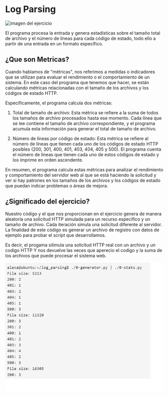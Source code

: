 # Log Parsing
![imagen del ejercicio](images/H%20An%C3%A1lisis%20de%20registro.png)

El programa procesa la entrada y genera estadísticas sobre el tamaño total de archivo y el número de líneas para cada código de estado, todo ello a partir de una entrada en un formato específico.

## ¿Que son Metricas?

Cuando hablamos de "métricas", nos referimos a medidas o indicadores que se utilizan para evaluar el rendimiento o el comportamiento de un sistema. En este caso del programa que tenemos que hacer, se están calculando métricas relacionadas con el tamaño de los archivos y los códigos de estado HTTP.

Específicamente, el programa calcula dos métricas:

1.  Total de tamaño de archivo: Esta métrica se refiere a la suma de todos los tamaños de archivo procesados hasta ese momento. Cada línea que se lee contiene el tamaño de archivo correspondiente, y el programa acumula esta información para generar el total de tamaño de archivo.
    
2.  Número de líneas por código de estado: Esta métrica se refiere al número de líneas que tienen cada uno de los códigos de estado HTTP posibles (200, 301, 400, 401, 403, 404, 405 y 500). El programa cuenta el número de líneas que tienen cada uno de estos códigos de estado y los imprime en orden ascendente.
    

En resumen, el programa calcula estas métricas para analizar el rendimiento y comportamiento del servidor web al que se está haciendo la solicitud y ver si hay patrones en los tamaños de los archivos y los códigos de estado que puedan indicar problemas o áreas de mejora.

## ¿Significado del ejercicio?

Nuestro código y el que nos proporcionan en el ejercicio genera de manera aleatoria una solicitud HTTP simulada para un recurso específico y un tamaño de archivo. Cada iteración simula una solicitud diferente al servidor. La finalidad de este código es generar un archivo de registro con datos de ejemplo para probar el script que desarrollamos.

Es decir, el progama silimula una solicitud HTTP real con un archivo y un codigo HTTP Y nos devuelve las veces que aperecio el codigo y la suma de los archivos que puede procesar el sistema web. 

![resultado de la simulacion](images/h_resultado.png)